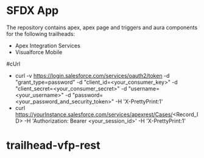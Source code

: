 # SFDX App
The repository contains apex, apex page and triggers and aura components for the following trailheads:
* Apex Integration Services
* Visualforce Mobile

#cUrl

* curl -v https://login.salesforce.com/services/oauth2/token -d "grant_type=password" -d "client_id=<your_consumer_key>" -d "client_secret=<your_consumer_secret>" -d "username=<your_username>" -d "password=<your_password_and_security_token>" -H 'X-PrettyPrint:1'
* curl https://yourInstance.salesforce.com/services/apexrest/Cases/<Record_ID> -H 'Authorization: Bearer <your_session_id>' -H 'X-PrettyPrint:1'

# trailhead-vfp-rest
